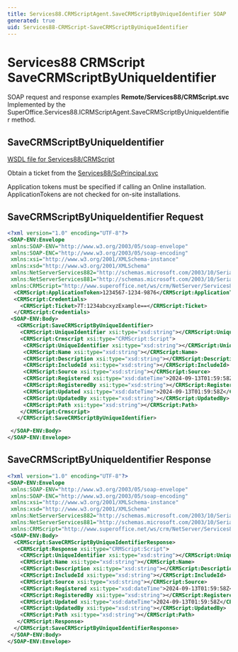 ```yaml
---
title: Services88.CRMScriptAgent.SaveCRMScriptByUniqueIdentifier SOAP
generated: true
uid: Services88-CRMScript-SaveCRMScriptByUniqueIdentifier
---
```


# Services88 CRMScript SaveCRMScriptByUniqueIdentifier

SOAP request and response examples **Remote/Services88/CRMScript.svc**
Implemented by the <see cref="M:SuperOffice.Services88.ICRMScriptAgent.SaveCRMScriptByUniqueIdentifier">SuperOffice.Services88.ICRMScriptAgent.SaveCRMScriptByUniqueIdentifier</see> method.

## SaveCRMScriptByUniqueIdentifier





[WSDL file for Services88/CRMScript](../Services88-CRMScript.md)

Obtain a ticket from the [Services88/SoPrincipal.svc](../SoPrincipal/index.md)

Application tokens must be specified if calling an Online installation. ApplicationTokens are not checked for on-site installations.

## SaveCRMScriptByUniqueIdentifier Request

```xml
<?xml version="1.0" encoding="UTF-8"?>
<SOAP-ENV:Envelope
 xmlns:SOAP-ENV="http://www.w3.org/2003/05/soap-envelope"
 xmlns:SOAP-ENC="http://www.w3.org/2003/05/soap-encoding"
 xmlns:xsi="http://www.w3.org/2001/XMLSchema-instance"
 xmlns:xsd="http://www.w3.org/2001/XMLSchema"
 xmlns:NetServerServices882="http://schemas.microsoft.com/2003/10/Serialization/Arrays"
 xmlns:NetServerServices881="http://schemas.microsoft.com/2003/10/Serialization/"
 xmlns:CRMScript="http://www.superoffice.net/ws/crm/NetServer/Services88">
  <CRMScript:ApplicationToken>1234567-1234-9876</CRMScript:ApplicationToken>
  <CRMScript:Credentials>
    <CRMScript:Ticket>7T:1234abcxyzExample==</CRMScript:Ticket>
  </CRMScript:Credentials>
 <SOAP-ENV:Body>
   <CRMScript:SaveCRMScriptByUniqueIdentifier>
    <CRMScript:UniqueIdentifier xsi:type="xsd:string"></CRMScript:UniqueIdentifier>
    <CRMScript:Crmscript xsi:type="CRMScript:Script">
     <CRMScript:UniqueIdentifier xsi:type="xsd:string"></CRMScript:UniqueIdentifier>
     <CRMScript:Name xsi:type="xsd:string"></CRMScript:Name>
     <CRMScript:Description xsi:type="xsd:string"></CRMScript:Description>
     <CRMScript:IncludeId xsi:type="xsd:string"></CRMScript:IncludeId>
     <CRMScript:Source xsi:type="xsd:string"></CRMScript:Source>
     <CRMScript:Registered xsi:type="xsd:dateTime">2024-09-13T01:59:58Z</CRMScript:Registered>
     <CRMScript:RegisteredBy xsi:type="xsd:string"></CRMScript:RegisteredBy>
     <CRMScript:Updated xsi:type="xsd:dateTime">2024-09-13T01:59:58Z</CRMScript:Updated>
     <CRMScript:UpdatedBy xsi:type="xsd:string"></CRMScript:UpdatedBy>
     <CRMScript:Path xsi:type="xsd:string"></CRMScript:Path>
    </CRMScript:Crmscript>
   </CRMScript:SaveCRMScriptByUniqueIdentifier>

 </SOAP-ENV:Body>
</SOAP-ENV:Envelope>

```


## SaveCRMScriptByUniqueIdentifier Response

```xml
<?xml version="1.0" encoding="UTF-8"?>
<SOAP-ENV:Envelope
 xmlns:SOAP-ENV="http://www.w3.org/2003/05/soap-envelope"
 xmlns:SOAP-ENC="http://www.w3.org/2003/05/soap-encoding"
 xmlns:xsi="http://www.w3.org/2001/XMLSchema-instance"
 xmlns:xsd="http://www.w3.org/2001/XMLSchema"
 xmlns:NetServerServices882="http://schemas.microsoft.com/2003/10/Serialization/Arrays"
 xmlns:NetServerServices881="http://schemas.microsoft.com/2003/10/Serialization/"
 xmlns:CRMScript="http://www.superoffice.net/ws/crm/NetServer/Services88">
 <SOAP-ENV:Body>
  <CRMScript:SaveCRMScriptByUniqueIdentifierResponse>
   <CRMScript:Response xsi:type="CRMScript:Script">
    <CRMScript:UniqueIdentifier xsi:type="xsd:string"></CRMScript:UniqueIdentifier>
    <CRMScript:Name xsi:type="xsd:string"></CRMScript:Name>
    <CRMScript:Description xsi:type="xsd:string"></CRMScript:Description>
    <CRMScript:IncludeId xsi:type="xsd:string"></CRMScript:IncludeId>
    <CRMScript:Source xsi:type="xsd:string"></CRMScript:Source>
    <CRMScript:Registered xsi:type="xsd:dateTime">2024-09-13T01:59:58Z</CRMScript:Registered>
    <CRMScript:RegisteredBy xsi:type="xsd:string"></CRMScript:RegisteredBy>
    <CRMScript:Updated xsi:type="xsd:dateTime">2024-09-13T01:59:58Z</CRMScript:Updated>
    <CRMScript:UpdatedBy xsi:type="xsd:string"></CRMScript:UpdatedBy>
    <CRMScript:Path xsi:type="xsd:string"></CRMScript:Path>
   </CRMScript:Response>
  </CRMScript:SaveCRMScriptByUniqueIdentifierResponse>
 </SOAP-ENV:Body>
</SOAP-ENV:Envelope>

```

